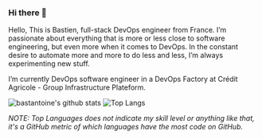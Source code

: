 ### Hi there 👋

Hello, This is Bastien, full-stack DevOps engineer from France. I’m passionate about everything that is more or less close to software engineering, but even more when it comes to DevOps. In the constant desire to automate more and more to do less and less, I’m always experimenting new stuff.

I’m currently DevOps software engineer in a DevOps Factory at Crédit Agricole - Group Infrastructure Plateform.

![bastantoine's github stats](https://github-readme-stats.vercel.app/api?username=bastantoine&show_icons=true&hide=stars&line_height=24&disable_animations=true)
![Top Langs](https://github-readme-stats.vercel.app/api/top-langs/?username=bastantoine&layout=compact)

*NOTE: Top Languages does not indicate my skill level or anything like that, it's a GitHub metric of which languages have the most code on GitHub.*

<!--
**bastantoine/bastantoine** is a ✨ _special_ ✨ repository because its `README.md` (this file) appears on your GitHub profile.

Here are some ideas to get you started:

- 🔭 I’m currently working on ...
- 🌱 I’m currently learning ...
- 👯 I’m looking to collaborate on ...
- 🤔 I’m looking for help with ...
- 💬 Ask me about ...
- 📫 How to reach me: ...
- 😄 Pronouns: ...
- ⚡ Fun fact: ...
-->

